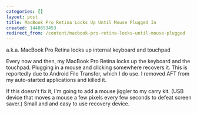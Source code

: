 ```yaml
---
categories: []
layout: post
title: MacBook Pro Retina Locks Up Until Mouse Plugged In
created: 1448653453
redirect_from: /content/macbook-pro-retina-locks-until-mouse-plugged
---
```

a.k.a. MacBook Pro Retina locks up internal keyboard and touchpad

Every now and then, my MacBook Pro Retina locks up the keyboard and the touchpad.  Plugging in a mouse and clicking somewhere recovers it.  This is reportedly due to Android File Transfer, which I do use.  I removed AFT from my auto-started applications and killed it.

If this doesn't fix it, I'm going to add a mouse jiggler to my carry kit.  (USB device that moves a mouse a few pixels every few seconds to defeat screen saver.)  Small and and easy to use recovery device.
